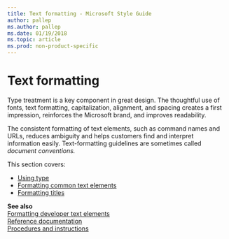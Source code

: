 ```yaml
---
title: Text formatting - Microsoft Style Guide
author: pallep
ms.author: pallep
ms.date: 01/19/2018
ms.topic: article
ms.prod: non-product-specific
---
```


# Text formatting

Type treatment is a key component in great design. The
thoughtful use of fonts, text formatting, capitalization,
alignment, and spacing creates a first impression, reinforces the
Microsoft brand, and improves readability.

The
consistent formatting of text elements, such as command names and
URLs, reduces ambiguity and helps customers find and
interpret information easily. Text-formatting guidelines
are sometimes called *document conventions.*

This section covers:

  - [Using type](~/text-formatting/using-type/index.md)
  - [Formatting common text elements](~/text-formatting/formatting-common-text-elements.md)
  - [Formatting titles](~/text-formatting/formatting-titles.md)

**See also**  
[Formatting developer text elements](~/developer-content/formatting-developer-text-elements.md)  
[Reference documentation](~/developer-content/reference-documentation.md)  
[Procedures and instructions](~/procedures-instructions/index.md)  
